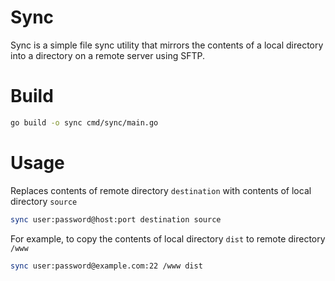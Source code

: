 # Sync
Sync is a simple file sync utility that mirrors the contents of a local directory into a directory on a remote server using SFTP.

# Build
```sh
go build -o sync cmd/sync/main.go
```

# Usage
Replaces contents of remote directory `destination` with contents of local directory `source`
```sh
sync user:password@host:port destination source
```

For example, to copy the contents of local directory `dist` to remote directory `/www`
```sh
sync user:password@example.com:22 /www dist
```
